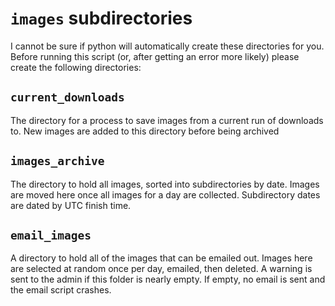 # `images` subdirectories
I cannot be sure if python will automatically create these directories for you. Before running this script (or, after getting an error more likely) please create the following directories:

## `current_downloads`
The directory for a process to save images from a current run of downloads to. New images are added to this directory before being archived

## `images_archive`
The directory to hold all images, sorted into subdirectories by date. Images are moved here once all images for a day are collected. Subdirectory dates are dated by UTC finish time.

## `email_images`
A directory to hold all of the images that can be emailed out. Images here are selected at random once per day, emailed, then deleted. A warning is sent to the admin if this folder is nearly empty. If empty, no email is sent and the email script crashes.